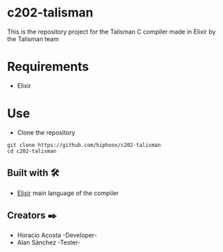# c202-talisman
 This is the repository project for the Talisman C compiler made in Elixir by the Talisman team
 
 # Requirements
 * Elixir

# Use
 * Clone the repository
 ```
git clone https://github.com/hiphoox/c202-talisman
cd c202-talisman
```

## Built with 🛠️
* [Elixir](https://elixir-lang.org/) main language of the compiler

## Creators ✒️
* Horacio Acosta -Developer-
* Alan Sánchez -Tester-

